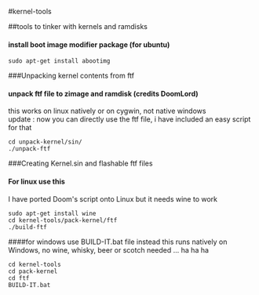 #kernel-tools


##tools to tinker with kernels and ramdisks 

#### install boot image modifier package (for ubuntu)

	sudo apt-get install abootimg

###Unpacking kernel contents from ftf
#### unpack ftf  file to zimage and ramdisk (credits DoomLord) 
 this works on linux natively or on cygwin, not native windows  
 update : now you can directly use the ftf file, i have included an easy script for that

	cd unpack-kernel/sin/ 
	./unpack-ftf

###Creating Kernel.sin and flashable ftf files
#### For linux use this
I have ported Doom's script onto Linux but it needs wine to work

	sudo apt-get install wine
	cd kernel-tools/pack-kernel/ftf
	./build-ftf


####for windows use BUILD-IT.bat file instead
this runs natively on Windows, no wine, whisky, beer or scotch needed ... ha ha ha

	cd kernel-tools
	cd pack-kernel
	cd ftf
	BUILD-IT.bat


